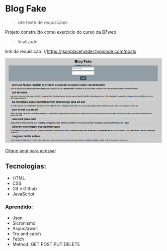 # Blog Fake
> site teste de requisições 

Projeto construído como exercício do curso da B7web
> finalizado 

link da requisição: //https://jsonplaceholder.typicode.com/posts

![Preview](./.github/Preview.png)

[Clique aqui para acessar](https://rafael-damasceno.github.io/Blog-Fake/)

## Tecnologias:

- HTML
- CSS
- Git e Github
- JavaScript

### Aprendido:

- Json
- Sicronismo 
- Async/await 
- Try and catch
- Fetch 
- Method: GET POST PUT DELETE
